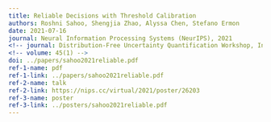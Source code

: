 ```yaml
---
title: Reliable Decisions with Threshold Calibration
authors: Roshni Sahoo, Shengjia Zhao, Alyssa Chen, Stefano Ermon
date: 2021-07-16
journal: Neural Information Processing Systems (NeurIPS), 2021
<!-- journal: Distribution-Free Uncertainty Quantification Workshop, International Conference on Machine Learning (ICML) 2021-->
<!-- volume: 45(1) -->
doi: ../papers/sahoo2021reliable.pdf
ref-1-name: pdf
ref-1-link: ../papers/sahoo2021reliable.pdf
ref-2-name: talk
ref-2-link: https://nips.cc/virtual/2021/poster/26203
ref-3-name: poster
ref-3-link: ../posters/sahoo2021reliable.pdf
---
```

<!--Preliminary version at Distribution-Free Uncertainty Quantification Workshop, International Conference on Machine Learning (ICML) 2021.-->
